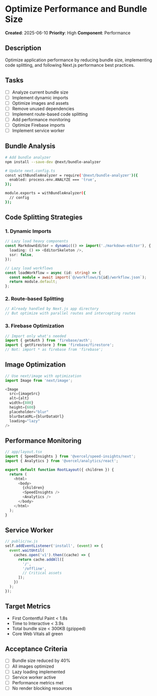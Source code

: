 # Optimize Performance and Bundle Size

**Created**: 2025-06-10
**Priority**: High
**Component**: Performance

## Description
Optimize application performance by reducing bundle size, implementing code splitting, and following Next.js performance best practices.

## Tasks
- [ ] Analyze current bundle size
- [ ] Implement dynamic imports
- [ ] Optimize images and assets
- [ ] Remove unused dependencies
- [ ] Implement route-based code splitting
- [ ] Add performance monitoring
- [ ] Optimize Firebase imports
- [ ] Implement service worker

## Bundle Analysis
```bash
# Add bundle analyzer
npm install --save-dev @next/bundle-analyzer

# Update next.config.ts
const withBundleAnalyzer = require('@next/bundle-analyzer')({
  enabled: process.env.ANALYZE === 'true',
});

module.exports = withBundleAnalyzer({
  // config
});
```

## Code Splitting Strategies

### 1. Dynamic Imports
```typescript
// Lazy load heavy components
const MarkdownEditor = dynamic(() => import('./markdown-editor'), {
  loading: () => <EditorSkeleton />,
  ssr: false,
});

// Lazy load workflows
const loadWorkflow = async (id: string) => {
  const module = await import(`@/workflows/${id}/workflow.json`);
  return module.default;
};
```

### 2. Route-based Splitting
```typescript
// Already handled by Next.js app directory
// But optimize with parallel routes and intercepting routes
```

### 3. Firebase Optimization
```typescript
// Import only what's needed
import { getAuth } from 'firebase/auth';
import { getFirestore } from 'firebase/firestore';
// Not: import * as firebase from 'firebase';
```

## Image Optimization
```typescript
// Use next/image with optimization
import Image from 'next/image';

<Image
  src={imageSrc}
  alt={alt}
  width={800}
  height={600}
  placeholder="blur"
  blurDataURL={blurDataUrl}
  loading="lazy"
/>
```

## Performance Monitoring
```typescript
// app/layout.tsx
import { SpeedInsights } from '@vercel/speed-insights/next';
import { Analytics } from '@vercel/analytics/react';

export default function RootLayout({ children }) {
  return (
    <html>
      <body>
        {children}
        <SpeedInsights />
        <Analytics />
      </body>
    </html>
  );
}
```

## Service Worker
```typescript
// public/sw.js
self.addEventListener('install', (event) => {
  event.waitUntil(
    caches.open('v1').then((cache) => {
      return cache.addAll([
        '/',
        '/offline',
        // Critical assets
      ]);
    })
  );
});
```

## Target Metrics
- First Contentful Paint < 1.8s
- Time to Interactive < 3.9s
- Total bundle size < 300KB (gzipped)
- Core Web Vitals all green

## Acceptance Criteria
- [ ] Bundle size reduced by 40%
- [ ] All images optimized
- [ ] Lazy loading implemented
- [ ] Service worker active
- [ ] Performance metrics met
- [ ] No render blocking resources